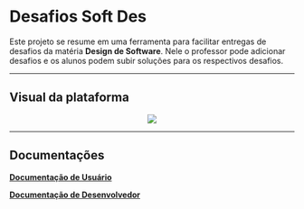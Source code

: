 # Desafios Soft Des

Este projeto se resume em uma ferramenta para facilitar entregas de desafios da matéria **Design de Software**. Nele o professor pode adicionar desafios e os alunos podem subir soluções para os respectivos desafios.


-----------------

## Visual da plataforma

<div align="center">
  <img src="https://i.imgur.com/D4JPBuY.png"><br>
</div>

-----------------

## Documentações
[**Documentação de Usuário**][user-doc]

[**Documentação de Desenvolvedor**][dev-doc]




[user-doc]: https://lucafs.github.io/softdes-desafios/

[dev-doc]: https://lucafs.github.io/softdes-desafios/
